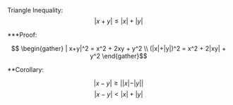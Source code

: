 
Triangle Inequality: 
$$ | x+y| \le |x| + |y| $$

***Proof: 

$$ \begin{gather} | x+y|^2 = x^2 + 2xy + y^2 \\
(|x|+|y|)^2 = x^2 + 2|xy| + y^2 \end{gather}$$

**Corollary:

$$ |x-y| \ge ||x|-|y|| $$
$$|x-y|<|x|+|y|$$
